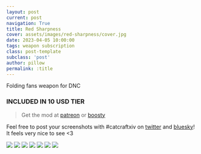 ```yaml
---
layout: post
current: post
navigation: True
title: Red Sharpness
cover: assets/images/red-sharpness/cover.jpg
date: 2023-04-05 10:00:00
tags: weapon subscription
class: post-template
subclass: 'post'
author: pillow
permalink: :title
---
```


Folding fans weapon for DNC

### INCLUDED IN 10 USD TIER

> Get the mod at [patreon](https://www.patreon.com/posts/red-sharpness-1-81095702?utm_medium=clipboard_copy&utm_source=copyLink&utm_campaign=postshare_creator&utm_content=join_link) or [boosty](https://boosty.to/miaumori/posts/3d4f59ff-a060-4427-a2c9-605465b0bb03?share=post_link)

Feel free to post your screenshots with #catcraftxiv on [twitter](https://x.com/hashtag/catcraftxiv?src=hashtag_click) and [bluesky](https://bsky.app/hashtag/catcraftxiv)! It feels very nice to see <3

<img src="/catalogue/assets/images/red-sharpness/ffxiv_dx11 2023-04-05 21-09-16.jpg"/>
<img src="/catalogue/assets/images/red-sharpness/ffxiv_dx11 2023-04-05 21-33-31.jpg"/>
<img src="/catalogue/assets/images/red-sharpness/ffxiv_dx11 2023-04-05 21-41-59.jpg"/>
<img src="/catalogue/assets/images/red-sharpness/ffxiv_dx11 2023-04-05 21-42-25.jpg"/>
<img src="/catalogue/assets/images/red-sharpness/ffxiv_dx11 2023-04-05 21-47-04.jpg"/>
<img src="/catalogue/assets/images/red-sharpness/ffxiv_dx11 2023-04-05 21-57-59.jpg"/>
<img src="/catalogue/assets/images/red-sharpness/cover.jpg"/>